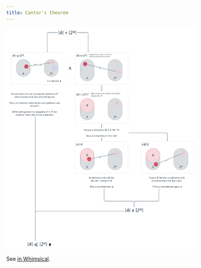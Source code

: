 ```yaml
---
title: Cantor's theorem
---
```


![](cantor-theorem.png)

See [in Whimsical](https://whimsical.com/cantor-s-theorem-AuJowdBgAvkD2AV5EPZtP).
